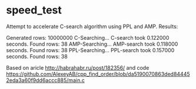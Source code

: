 speed_test
==========

Attempt to accelerate C-search algorithm using PPL and AMP.
Results:

Generated rows: 10000000
C-Searching...
C-search took 0.122000 seconds.
Found rows: 38
AMP-Searching...
AMP-search took 0.118000 seconds.
Found rows: 38
PPL-Searching...
PPL-search took 0.157000 seconds.
Found rows: 38

Based on aricle
http://habrahabr.ru/post/182356/
and code
https://github.com/AlexeyAB/cpp_find_order/blob/da5190070863ded844452eda3a60f9dd6accc885/main.c
